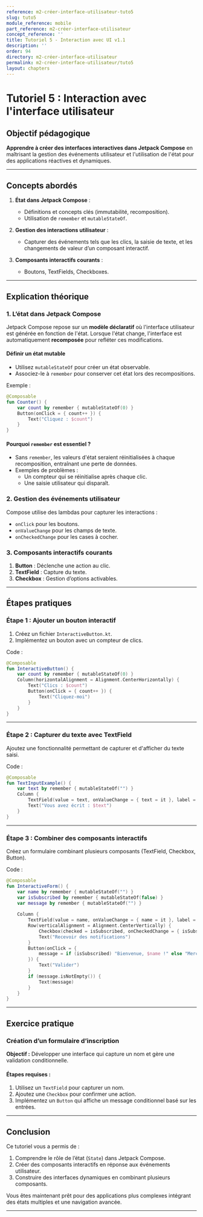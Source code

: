```yaml
---
reference: m2-créer-interface-utilisateur-tuto5
slug: tuto5
module_reference: mobile
part_reference: m2-créer-interface-utilisateur
concept_reference: ''
title: Tutoriel 5 - Interaction avec UI v1.1
description: ''
order: 94
directory: m2-créer-interface-utilisateur
permalink: m2-créer-interface-utilisateur/tuto5
layout: chapters
---
```


# Tutoriel 5 : Interaction avec l'interface utilisateur  

## Objectif pédagogique 
 
**Apprendre à créer des interfaces interactives dans Jetpack Compose** en maîtrisant la gestion des événements utilisateur et l'utilisation de l'état pour des applications réactives et dynamiques.

---

## Concepts abordés  
1. **État dans Jetpack Compose** :  
   - Définitions et concepts clés (immutabilité, recomposition).  
   - Utilisation de `remember` et `mutableStateOf`.  

2. **Gestion des interactions utilisateur** :  
   - Capturer des événements tels que les clics, la saisie de texte, et les changements de valeur d’un composant interactif.  

3. **Composants interactifs courants** :  
   - Boutons, TextFields, Checkboxes.  

---

## Explication théorique  

### **1. L’état dans Jetpack Compose**  
Jetpack Compose repose sur un **modèle déclaratif** où l'interface utilisateur est générée en fonction de l'état. Lorsque l'état change, l'interface est automatiquement **recomposée** pour refléter ces modifications.

#### **Définir un état mutable**  
- Utilisez `mutableStateOf` pour créer un état observable.  
- Associez-le à `remember` pour conserver cet état lors des recompositions.  

Exemple :  
```kotlin  
@Composable  
fun Counter() {  
    var count by remember { mutableStateOf(0) }  
    Button(onClick = { count++ }) {  
        Text("Cliquez : $count")  
    }  
}  
```  

#### **Pourquoi `remember` est essentiel ?**  
- Sans `remember`, les valeurs d'état seraient réinitialisées à chaque recomposition, entraînant une perte de données.  
- Exemples de problèmes :  
  - Un compteur qui se réinitialise après chaque clic.  
  - Une saisie utilisateur qui disparaît.  

### **2. Gestion des événements utilisateur**  
Compose utilise des lambdas pour capturer les interactions :  
- `onClick` pour les boutons.  
- `onValueChange` pour les champs de texte.  
- `onCheckedChange` pour les cases à cocher.  

### **3. Composants interactifs courants**  
1. **Button** : Déclenche une action au clic.  
2. **TextField** : Capture du texte.  
3. **Checkbox** : Gestion d’options activables.

---

## Étapes pratiques  

### **Étape 1 : Ajouter un bouton interactif**  
1. Créez un fichier `InteractiveButton.kt`.  
2. Implémentez un bouton avec un compteur de clics.  

Code :  
```kotlin  
@Composable  
fun InteractiveButton() {  
    var count by remember { mutableStateOf(0) }  
    Column(horizontalAlignment = Alignment.CenterHorizontally) {  
        Text("Clics : $count")  
        Button(onClick = { count++ }) {  
            Text("Cliquez-moi")  
        }  
    }  
}  
```  

---

### **Étape 2 : Capturer du texte avec TextField**  
Ajoutez une fonctionnalité permettant de capturer et d'afficher du texte saisi.  

Code :  
```kotlin  
@Composable  
fun TextInputExample() {  
    var text by remember { mutableStateOf("") }  
    Column {  
        TextField(value = text, onValueChange = { text = it }, label = { Text("Entrez un texte") })  
        Text("Vous avez écrit : $text")  
    }  
}  
```  

---

### **Étape 3 : Combiner des composants interactifs**  
Créez un formulaire combinant plusieurs composants (TextField, Checkbox, Button).  

Code :  
```kotlin  
@Composable  
fun InteractiveForm() {  
    var name by remember { mutableStateOf("") }  
    var isSubscribed by remember { mutableStateOf(false) }  
    var message by remember { mutableStateOf("") }  
  
    Column {  
        TextField(value = name, onValueChange = { name = it }, label = { Text("Votre nom") })  
        Row(verticalAlignment = Alignment.CenterVertically) {  
            Checkbox(checked = isSubscribed, onCheckedChange = { isSubscribed = it })  
            Text("Recevoir des notifications")  
        }  
        Button(onClick = {  
            message = if (isSubscribed) "Bienvenue, $name !" else "Merci $name, cochez pour des notifications."  
        }) {  
            Text("Valider")  
        }  
        if (message.isNotEmpty()) {  
            Text(message)  
        }  
    }  
}  
```  

---

## Exercice pratique  

### **Création d’un formulaire d’inscription**  
**Objectif :** Développer une interface qui capture un nom et gère une validation conditionnelle.  

#### **Étapes requises :**  
1. Utilisez un `TextField` pour capturer un nom.  
2. Ajoutez une `Checkbox` pour confirmer une action.  
3. Implémentez un `Button` qui affiche un message conditionnel basé sur les entrées.

---

## Conclusion  
Ce tutoriel vous a permis de :  
1. Comprendre le rôle de l’état (`State`) dans Jetpack Compose.  
2. Créer des composants interactifs en réponse aux événements utilisateur.  
3. Construire des interfaces dynamiques en combinant plusieurs composants.  

Vous êtes maintenant prêt pour des applications plus complexes intégrant des états multiples et une navigation avancée.  

---